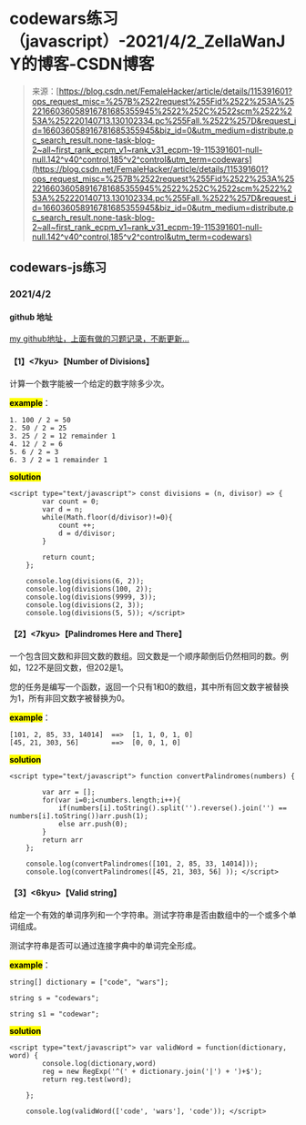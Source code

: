 <!--yml
category: codewars
date: 2022-08-13 11:39:12
-->

# codewars练习（javascript）-2021/4/2_ZellaWanJY的博客-CSDN博客

> 来源：[https://blog.csdn.net/FemaleHacker/article/details/115391601?ops_request_misc=%257B%2522request%255Fid%2522%253A%2522166036058916781685355945%2522%252C%2522scm%2522%253A%252220140713.130102334.pc%255Fall.%2522%257D&request_id=166036058916781685355945&biz_id=0&utm_medium=distribute.pc_search_result.none-task-blog-2~all~first_rank_ecpm_v1~rank_v31_ecpm-19-115391601-null-null.142^v40^control,185^v2^control&utm_term=codewars](https://blog.csdn.net/FemaleHacker/article/details/115391601?ops_request_misc=%257B%2522request%255Fid%2522%253A%2522166036058916781685355945%2522%252C%2522scm%2522%253A%252220140713.130102334.pc%255Fall.%2522%257D&request_id=166036058916781685355945&biz_id=0&utm_medium=distribute.pc_search_result.none-task-blog-2~all~first_rank_ecpm_v1~rank_v31_ecpm-19-115391601-null-null.142^v40^control,185^v2^control&utm_term=codewars)

## codewars-js练习

### 2021/4/2

#### github 地址

[my github地址，上面有做的习题记录，不断更新…](https://github.com/Mszmy/Codewars/)

#### 【1】<7kyu>【Number of Divisions】

计算一个数字能被一个给定的数字除多少次。

**<mark>example</mark>**：

```
1. 100 / 2 = 50
2. 50 / 2 = 25
3. 25 / 2 = 12 remainder 1
4. 12 / 2 = 6
5. 6 / 2 = 3
6. 3 / 2 = 1 remainder 1 
```

<mark>**solution**</mark>

```
<script type="text/javascript"> const divisions = (n, divisor) => {
		var count = 0;
		var d = n;
		while(Math.floor(d/divisor)!=0){
			count ++;
			d = d/divisor;
		}

		return count;
	};

  	console.log(divisions(6, 2));
	console.log(divisions(100, 2));
	console.log(divisions(9999, 3));
	console.log(divisions(2, 3));
	console.log(divisions(5, 5)); </script> 
```

#### 【2】<7kyu>【Palindromes Here and There】

一个包含回文数和非回文数的数组。回文数是一个顺序颠倒后仍然相同的数。例如，122不是回文数，但202是1。

您的任务是编写一个函数，返回一个只有1和0的数组，其中所有回文数字被替换为1，所有非回文数字被替换为0。

**<mark>example</mark>**：

```
[101, 2, 85, 33, 14014]  ==>  [1, 1, 0, 1, 0]
[45, 21, 303, 56]        ==>  [0, 0, 1, 0] 
```

<mark>**solution**</mark>

```
<script type="text/javascript"> function convertPalindromes(numbers) {

		var arr = [];
		for(var i=0;i<numbers.length;i++){
			if(numbers[i].toString().split('').reverse().join('') == numbers[i].toString())arr.push(1);
			else arr.push(0);
		}
		return arr
	};

  	console.log(convertPalindromes([101, 2, 85, 33, 14014]));
  	console.log(convertPalindromes([45, 21, 303, 56] )); </script> 
```

#### 【3】<6kyu>【Valid string】

给定一个有效的单词序列和一个字符串。测试字符串是否由数组中的一个或多个单词组成。

测试字符串是否可以通过连接字典中的单词完全形成。

**<mark>example</mark>**：

```
string[] dictionary = ["code", "wars"]; 

string s = "codewars"; 

string s1 = "codewar"; 
```

<mark>**solution**</mark>

```
<script type="text/javascript"> var validWord = function(dictionary, word) {
		console.log(dictionary,word)
		reg = new RegExp('^(' + dictionary.join('|') + ')+$');
  		return reg.test(word);

	};

  	console.log(validWord(['code', 'wars'], 'code')); </script> 
```